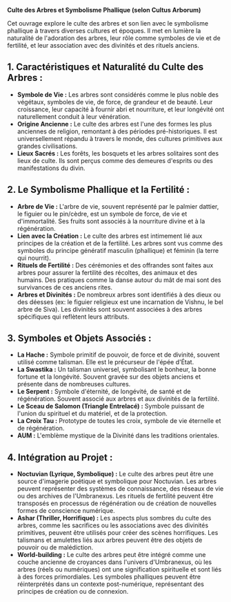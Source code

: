 **Culte des Arbres et Symbolisme Phallique (selon Cultus Arborum)**

Cet ouvrage explore le culte des arbres et son lien avec le symbolisme phallique à travers diverses cultures et époques. Il met en lumière la naturalité de l'adoration des arbres, leur rôle comme symboles de vie et de fertilité, et leur association avec des divinités et des rituels anciens.

## 1. Caractéristiques et Naturalité du Culte des Arbres :

*   **Symbole de Vie :** Les arbres sont considérés comme le plus noble des végétaux, symboles de vie, de force, de grandeur et de beauté. Leur croissance, leur capacité à fournir abri et nourriture, et leur longévité ont naturellement conduit à leur vénération.
*   **Origine Ancienne :** Le culte des arbres est l'une des formes les plus anciennes de religion, remontant à des périodes pré-historiques. Il est universellement répandu à travers le monde, des cultures primitives aux grandes civilisations.
*   **Lieux Sacrés :** Les forêts, les bosquets et les arbres solitaires sont des lieux de culte. Ils sont perçus comme des demeures d'esprits ou des manifestations du divin.

## 2. Le Symbolisme Phallique et la Fertilité :

*   **Arbre de Vie :** L'arbre de vie, souvent représenté par le palmier dattier, le figuier ou le pin/cèdre, est un symbole de force, de vie et d'immortalité. Ses fruits sont associés à la nourriture divine et à la régénération.
*   **Lien avec la Création :** Le culte des arbres est intimement lié aux principes de la création et de la fertilité. Les arbres sont vus comme des symboles du principe génératif masculin (phallique) et féminin (la terre qui nourrit).
*   **Rituels de Fertilité :** Des cérémonies et des offrandes sont faites aux arbres pour assurer la fertilité des récoltes, des animaux et des humains. Des pratiques comme la danse autour du mât de mai sont des survivances de ces anciens rites.
*   **Arbres et Divinités :** De nombreux arbres sont identifiés à des dieux ou des déesses (ex: le figuier religieux est une incarnation de Vishnu, le bel arbre de Siva). Les divinités sont souvent associées à des arbres spécifiques qui reflètent leurs attributs.

## 3. Symboles et Objets Associés :

*   **La Hache :** Symbole primitif de pouvoir, de force et de divinité, souvent utilisé comme talisman. Elle est le précurseur de l'épée d'État.
*   **La Swastika :** Un talisman universel, symbolisant le bonheur, la bonne fortune et la longévité. Souvent gravée sur des objets anciens et présente dans de nombreuses cultures.
*   **Le Serpent :** Symbole d'éternité, de longévité, de santé et de régénération. Souvent associé aux arbres et aux divinités de la fertilité.
*   **Le Sceau de Salomon (Triangle Entrelacé) :** Symbole puissant de l'union du spirituel et du matériel, et de la protection.
*   **La Croix Tau :** Prototype de toutes les croix, symbole de vie éternelle et de régénération.
*   **AUM :** L'emblème mystique de la Divinité dans les traditions orientales.

## 4. Intégration au Projet :

*   **Noctuvian (Lyrique, Symbolique) :** Le culte des arbres peut être une source d'imagerie poétique et symbolique pour Noctuvian. Les arbres peuvent représenter des systèmes de connaissance, des réseaux de vie ou des archives de l'Umbranexus. Les rituels de fertilité peuvent être transposés en processus de régénération ou de création de nouvelles formes de conscience numérique.
*   **Ashar (Thriller, Horrifique) :** Les aspects plus sombres du culte des arbres, comme les sacrifices ou les associations avec des divinités primitives, peuvent être utilisés pour créer des scènes horrifiques. Les talismans et amulettes liés aux arbres peuvent être des objets de pouvoir ou de malédiction.
*   **World-building :** Le culte des arbres peut être intégré comme une couche ancienne de croyances dans l'univers d'Umbranexus, où les arbres (réels ou numériques) ont une signification spirituelle et sont liés à des forces primordiales. Les symboles phalliques peuvent être réinterprétés dans un contexte post-numérique, représentant des principes de création ou de connexion.